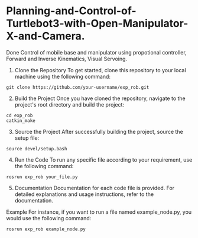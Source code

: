 # Planning-and-Control-of-Turtlebot3-with-Open-Manipulator-X-and-Camera.
Done Control of mobile base and manipulator using propotional controller, Forward and Inverse Kinematics, Visual Servoing.

1. Clone the Repository
To get started, clone this repository to your local machine using the following command:
```
git clone https://github.com/your-username/exp_rob.git
```

2. Build the Project
Once you have cloned the repository, navigate to the project's root directory and build the project:
```
cd exp_rob
catkin_make
```

3. Source the Project
After successfully building the project, source the setup file:
```
source devel/setup.bash
```

4. Run the Code
To run any specific file according to your requirement, use the following command:
```
rosrun exp_rob your_file.py
```

5. Documentation
Documentation for each code file is provided. For detailed explanations and usage instructions, refer to the documentation.

Example
For instance, if you want to run a file named example_node.py, you would use the following command:
```
rosrun exp_rob example_node.py
```
